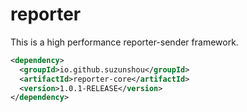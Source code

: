 # reporter

This is a high performance reporter-sender framework.
```xml
<dependency>
  <groupId>io.github.suzunshou</groupId>
  <artifactId>reporter-core</artifactId>
  <version>1.0.1-RELEASE</version>
</dependency>
```
